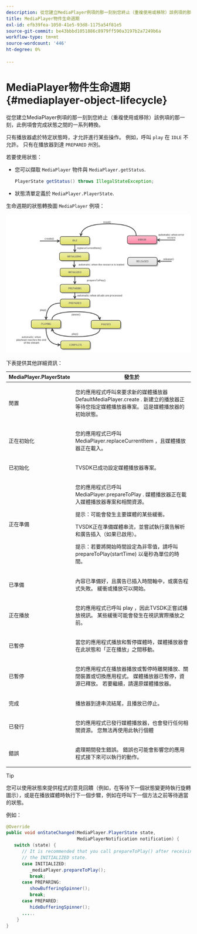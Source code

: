 ```yaml
---
description: 從您建立MediaPlayer例項的那一刻到您終止（重複使用或移除）該例項的那一刻，此例項會完成狀態之間的一系列轉換。
title: MediaPlayer物件生命週期
exl-id: efb39fea-1050-41e5-93d8-1175a54f81e5
source-git-commit: be43bbbd1051886c8979ff590a3197b2a7249b6a
workflow-type: tm+mt
source-wordcount: '446'
ht-degree: 0%

---
```


# MediaPlayer物件生命週期{#mediaplayer-object-lifecycle}

從您建立MediaPlayer例項的那一刻到您終止（重複使用或移除）該例項的那一刻，此例項會完成狀態之間的一系列轉換。

只有播放器處於特定狀態時，才允許進行某些操作。 例如，呼叫 `play` 在 `IDLE` 不允許。 只有在播放器到達 `PREPARED` 州別。

若要使用狀態：

* 您可以擷取 `MediaPlayer` 物件與 `MediaPlayer.getStatus`.

   ```java
   PlayerState getStatus() throws IllegalStateException;
   ```

* 狀態清單定義於 `MediaPlayer.PlayerState`.

生命週期的狀態轉換圖 `MediaPlayer` 例項：
<!--<a id="fig_1C55DE3F186F4B36AFFDCDE90379534C"></a>-->

![](assets/player-state-transitions-diagram-android_1.2_web.png)

下表提供其他詳細資訊：

<table id="table_426F0093E4214EA88CD72A7796B58DFD"> 
 <thead> 
  <tr> 
   <th colname="col1" class="entry"> MediaPlayer.PlayerState </th> 
   <th colname="col2" class="entry"> 發生於 </th> 
  </tr> 
 </thead>
 <tbody> 
  <tr> 
   <td colname="col1"> <span class="codeph"> 閒置 </span> </td> 
   <td colname="col2"> <p>您的應用程式呼叫來要求新的媒體播放器 <span class="codeph"> DefaultMediaPlayer.create </span>. 新建立的播放器正等待您指定媒體播放器專案。 這是媒體播放器的初始狀態。 </p> </td> 
  </tr> 
  <tr> 
   <td colname="col1"> <span class="codeph"> 正在初始化 </span> </td> 
   <td colname="col2"> <p>您的應用程式已呼叫 <span class="codeph"> MediaPlayer.replaceCurrentItem </span>，且媒體播放器正在載入。 </p> </td> 
  </tr> 
  <tr> 
   <td colname="col1"> <span class="codeph"> 已初始化 </span> </td> 
   <td colname="col2"> <p>TVSDK已成功設定媒體播放器專案。 </p> </td> 
  </tr> 
  <tr> 
   <td colname="col1"> <span class="codeph"> 正在準備 </span> </td> 
   <td colname="col2"> <p>您的應用程式已呼叫 <span class="codeph"> MediaPlayer.prepareToPlay </span>. 媒體播放器正在載入媒體播放器專案和相關資源。 </p> <p>提示：可能會發生主要媒體的某些緩衝。 </p> <p>TVSDK正在準備媒體串流，並嘗試執行廣告解析和廣告插入（如果已啟用）。 </p> <p>提示：若要將開始時間設定為非零值，請呼叫 <span class="codeph"> prepareToPlay(startTime) </span> 以毫秒為單位的時間。 </p> </td> 
  </tr> 
  <tr> 
   <td colname="col1"> <span class="codeph"> 已準備 </span> </td> 
   <td colname="col2"> <p>內容已準備好，且廣告已插入時間軸中，或廣告程式失敗。 緩衝或播放可以開始。 </p> </td> 
  </tr> 
  <tr> 
   <td colname="col1"> <span class="codeph"> 正在播放 </span> </td> 
   <td colname="col2"> <p>您的應用程式已呼叫 <span class="codeph"> play </span>，因此TVSDK正嘗試播放視訊。 某些緩衝可能會發生在視訊實際播放之前。 </p> </td> 
  </tr> 
  <tr> 
   <td colname="col1"> <span class="codeph"> 已暫停 </span> </td> 
   <td colname="col2"> <p>當您的應用程式播放和暫停媒體時，媒體播放器會在此狀態和「正在播放」之間移動。 </p> </td> 
  </tr> 
  <tr> 
   <td colname="col1"> <span class="codeph"> 已暫停 </span> </td> 
   <td colname="col2"> <p>您的應用程式在播放器播放或暫停時離開播放、關閉裝置或切換應用程式。 媒體播放器已暫停，資源已釋放。 若要繼續，請還原媒體播放器。 </p> </td> 
  </tr> 
  <tr> 
   <td colname="col1"> <span class="codeph"> 完成 </span> </td> 
   <td colname="col2"> <p>播放器到達串流結尾，且播放已停止。 </p> </td> 
  </tr> 
  <tr> 
   <td colname="col1"> <span class="codeph"> 已發行 </span> </td> 
   <td colname="col2"> <p>您的應用程式已發行媒體播放器，也會發行任何相關資源。 您無法再使用此執行個體 </p> </td> 
  </tr> 
  <tr> 
   <td colname="col1"> <span class="codeph"> 錯誤 </span> </td> 
   <td colname="col2"> <p>處理期間發生錯誤。 錯誤也可能會影響您的應用程式接下來可以執行的動作。 </p> </td> 
  </tr> 
 </tbody> 
</table>

>[!TIP]
>
>您可以使用狀態來提供程式的意見回饋（例如，在等待下一個狀態變更時執行旋轉圖示），或是在播放媒體時執行下一個步驟，例如在呼叫下一個方法之前等待適當的狀態。

例如：

```java
@Override 
public void onStateChanged(MediaPlayer.PlayerState state,  
                           MediaPlayerNotification notification) { 
   switch (state) { 
      // It is recommended that you call prepareToPlay() after receiving  
      // the INITIALIZED state. 
      case INITIALIZED: 
         _mediaPlayer.prepareToPlay(); 
         break; 
      case PREPARING: 
         showBufferingSpinner(); 
         break; 
      case PREPARED: 
         hideBufferingSpinner(); 
      ..... 
    } 
}
```
